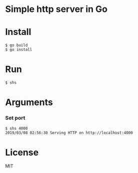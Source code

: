Simple http server in Go
========================

# Install

```
$ go build
$ go install
```

# Run

```
$ shs
```

# Arguments

### Set port

```
$ shs 4000
2019/03/08 02:56:30 Serving HTTP on http://localhost:4000
```

# License

MIT
